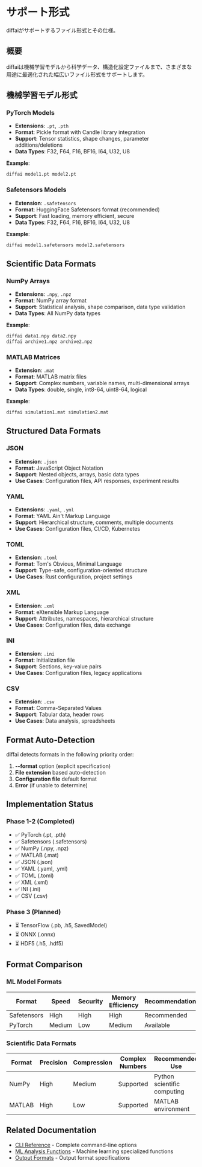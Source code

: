 # サポート形式

diffaiがサポートするファイル形式とその仕様。

## 概要

diffaiは機械学習モデルから科学データ、構造化設定ファイルまで、さまざまな用途に最適化された幅広いファイル形式をサポートします。

## 機械学習モデル形式

### PyTorch Models
- **Extensions**: `.pt`, `.pth`
- **Format**: Pickle format with Candle library integration
- **Support**: Tensor statistics, shape changes, parameter additions/deletions
- **Data Types**: F32, F64, F16, BF16, I64, U32, U8

**Example**:
```bash
diffai model1.pt model2.pt
```

### Safetensors Models
- **Extension**: `.safetensors`
- **Format**: HuggingFace Safetensors format (recommended)
- **Support**: Fast loading, memory efficient, secure
- **Data Types**: F32, F64, F16, BF16, I64, U32, U8

**Example**:
```bash
diffai model1.safetensors model2.safetensors
```

## Scientific Data Formats

### NumPy Arrays
- **Extensions**: `.npy`, `.npz`
- **Format**: NumPy array format
- **Support**: Statistical analysis, shape comparison, data type validation
- **Data Types**: All NumPy data types

**Example**:
```bash
diffai data1.npy data2.npy
diffai archive1.npz archive2.npz
```

### MATLAB Matrices
- **Extension**: `.mat`
- **Format**: MATLAB matrix files
- **Support**: Complex numbers, variable names, multi-dimensional arrays
- **Data Types**: double, single, int8-64, uint8-64, logical

**Example**:
```bash
diffai simulation1.mat simulation2.mat
```

## Structured Data Formats

### JSON
- **Extension**: `.json`
- **Format**: JavaScript Object Notation
- **Support**: Nested objects, arrays, basic data types
- **Use Cases**: Configuration files, API responses, experiment results

### YAML
- **Extensions**: `.yaml`, `.yml`
- **Format**: YAML Ain't Markup Language
- **Support**: Hierarchical structure, comments, multiple documents
- **Use Cases**: Configuration files, CI/CD, Kubernetes

### TOML
- **Extension**: `.toml`
- **Format**: Tom's Obvious, Minimal Language
- **Support**: Type-safe, configuration-oriented structure
- **Use Cases**: Rust configuration, project settings

### XML
- **Extension**: `.xml`
- **Format**: eXtensible Markup Language
- **Support**: Attributes, namespaces, hierarchical structure
- **Use Cases**: Configuration files, data exchange

### INI
- **Extension**: `.ini`
- **Format**: Initialization file
- **Support**: Sections, key-value pairs
- **Use Cases**: Configuration files, legacy applications

### CSV
- **Extension**: `.csv`
- **Format**: Comma-Separated Values
- **Support**: Tabular data, header rows
- **Use Cases**: Data analysis, spreadsheets

## Format Auto-Detection

diffai detects formats in the following priority order:

1. **--format** option (explicit specification)
2. **File extension** based auto-detection
3. **Configuration file** default format
4. **Error** (if unable to determine)

## Implementation Status

### Phase 1-2 (Completed)
- ✅ PyTorch (.pt, .pth)
- ✅ Safetensors (.safetensors)
- ✅ NumPy (.npy, .npz)
- ✅ MATLAB (.mat)
- ✅ JSON (.json)
- ✅ YAML (.yaml, .yml)
- ✅ TOML (.toml)
- ✅ XML (.xml)
- ✅ INI (.ini)
- ✅ CSV (.csv)

### Phase 3 (Planned)
- ⏳ TensorFlow (.pb, .h5, SavedModel)
- ⏳ ONNX (.onnx)
- ⏳ HDF5 (.h5, .hdf5)

## Format Comparison

### ML Model Formats

| Format | Speed | Security | Memory Efficiency | Recommendation |
|--------|-------|----------|------------------|----------------|
| Safetensors | High | High | High | Recommended |
| PyTorch | Medium | Low | Medium | Available |

### Scientific Data Formats

| Format | Precision | Compression | Complex Numbers | Recommended Use |
|--------|-----------|-------------|-----------------|-----------------|
| NumPy | High | Medium | Supported | Python scientific computing |
| MATLAB | High | Low | Supported | MATLAB environment |

## Related Documentation

- [CLI Reference](cli-reference.md) - Complete command-line options
- [ML Analysis Functions](ml-analysis.md) - Machine learning specialized functions
- [Output Formats](output-formats.md) - Output format specifications

